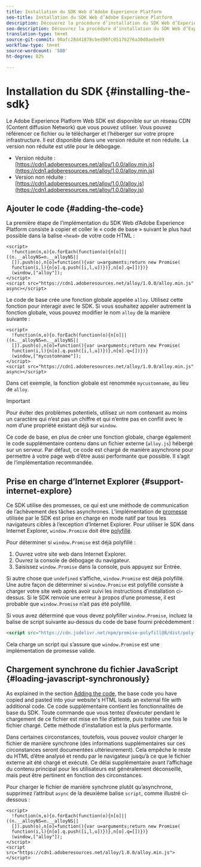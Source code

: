 ```yaml
---
title: Installation du SDK Web d’Adobe Experience Platform
seo-title: Installation du SDK Web d’Adobe Experience Platform
description: Découvrez la procédure d’installation du SDK Web d’Experience Platform
seo-description: Découvrez la procédure d’installation du SDK Web d’Experience Platform
translation-type: tm+mt
source-git-commit: 90afc28d41878cbed90fc05176276a30d8aebe09
workflow-type: tm+mt
source-wordcount: '580'
ht-degree: 82%

---
```



# Installation du SDK {#installing-the-sdk}

Le Adobe Experience Platform Web SDK est disponible sur un réseau CDN (Content diffusion Network) que vous pouvez utiliser. Vous pouvez référencer ce fichier ou le télécharger et l’héberger sur votre propre infrastructure. Il est disponible dans une version réduite et non réduite. La version non réduite est utile pour le débogage.

* Version réduite : [https://cdn1.adoberesources.net/alloy/1.0.0/alloy.min.js](https://cdn1.adoberesources.net/alloy/1.0.0/alloy.min.js)
* Version non réduite : [https://cdn1.adoberesources.net/alloy/1.0.0/alloy.js](https://cdn1.adoberesources.net/alloy/1.0.0/alloy.js)

## Ajouter le code {#adding-the-code}

La première étape de l’implémentation du SDK Web d’Adobe Experience Platform consiste à copier et coller le « code de base » suivant le plus haut possible dans la balise `<head>` de votre code HTML :

```markup
<script>
  !function(n,o){o.forEach(function(o){n[o]||((n.__alloyNS=n.__alloyNS||
  []).push(o),n[o]=function(){var u=arguments;return new Promise(
  function(i,l){n[o].q.push([i,l,u])})},n[o].q=[])})}
  (window,["alloy"]);
</script>
<script src="https://cdn1.adoberesources.net/alloy/1.0.0/alloy.min.js" async></script>
```

Le code de base crée une fonction globale appelée `alloy`. Utilisez cette fonction pour interagir avec le SDK. Si vous souhaitez appeler autrement la fonction globale, vous pouvez modifier le nom `alloy` de la manière suivante :

```markup
<script>
  !function(n,o){o.forEach(function(o){n[o]||((n.__alloyNS=n.__alloyNS||
  []).push(o),n[o]=function(){var u=arguments;return new Promise(
  function(i,l){n[o].q.push([i,l,u])})},n[o].q=[])})}
  (window,["mycustomname"]);
</script>
<script src="https://cdn1.adoberesources.net/alloy/1.0.0/alloy.min.js" async></script>
```

Dans cet exemple, la fonction globale est renommée `mycustomname`, au lieu de `alloy`.

>[!IMPORTANT]
>Pour éviter des problèmes potentiels, utilisez un nom contenant au moins un caractère qui n’est pas un chiffre et qui n’entre pas en conflit avec le nom d’une propriété existant déjà sur `window`.

Ce code de base, en plus de créer une fonction globale, charge également le code supplémentaire contenu dans un fichier externe \(`alloy.js`\) hébergé sur un serveur. Par défaut, ce code est chargé de manière asynchrone pour permettre à votre page web d’être aussi performante que possible. Il s’agit de l’implémentation recommandée.

## Prise en charge d’Internet Explorer {#support-internet-explore}

Ce SDK utilise des promesses, ce qui est une méthode de communication de l’achèvement des tâches asynchrones. L’implémentation de [promesse](https://developer.mozilla.org/fr-FR/docs/Web/JavaScript/Reference/Global_Objects/Promise) utilisée par le SDK est prise en charge en mode natif par tous les navigateurs cibles à l’exception d’Internet Explorer. Pour utiliser le SDK dans Internet Explorer, `window.Promise` doit être [polyfillé](https://remysharp.com/2010/10/08/what-is-a-polyfill).

Pour déterminer si `window.Promise` est déjà polyfillé :

1. Ouvrez votre site web dans Internet Explorer.
1. Ouvrez la console de débogage du navigateur.
1. Saisissez `window.Promise` dans la console, puis appuyez sur Entrée.

Si autre chose que `undefined` s’affiche, `window.Promise` est déjà polyfillé. Une autre façon de déterminer si `window.Promise` est polyfillé consiste à charger votre site web après avoir suivi les instructions d’installation ci-dessus. Si le SDK renvoie une erreur à propos d’une promesse, il est probable que `window.Promise` n’ait pas été polyfillé.

Si vous avez déterminé que vous devez polyfiller `window.Promise`, incluez la balise de script suivante au-dessus du code de base fourni précédemment :

```html
<script src="https://cdn.jsdelivr.net/npm/promise-polyfill@8/dist/polyfill.min.js"></script>
```

Cela charge un script qui s’assure que `window.Promise` est une implémentation de promesse valide.

## Chargement synchrone du fichier JavaScript {#loading-javascript-synchronously}

As explained in the section [Adding the code](#adding-the-code), the base code you have copied and pasted into your website&#39;s HTML loads an external file with additional code. Ce code supplémentaire contient les fonctionnalités de base du SDK. Toute commande que vous tentez d’exécuter pendant le chargement de ce fichier est mise en file d’attente, puis traitée une fois le fichier chargé. Cette méthode d’installation est la plus performante.

Dans certaines circonstances, toutefois, vous pouvez vouloir charger le fichier de manière synchrone \(des informations supplémentaires sur ces circonstances seront documentées ultérieurement\). Cela empêche le reste du HTML d’être analysé et rendu par le navigateur jusqu’à ce que le fichier externe ait été chargé et exécuté. Ce délai supplémentaire avant l’affichage du contenu principal pour les utilisateurs est généralement déconseillé, mais peut être pertinent en fonction des circonstances.

Pour charger le fichier de manière synchrone plutôt qu’asynchrone, supprimez l’attribut `async` de la deuxième balise `script`, comme illustré ci-dessous :

```markup
<script>
  !function(n,o){o.forEach(function(o){n[o]||((n.__alloyNS=n.__alloyNS||
  []).push(o),n[o]=function(){var u=arguments;return new Promise(
  function(i,l){n[o].q.push([i,l,u])})},n[o].q=[])})}
  (window,["alloy"]);
</script>
<script src="https://cdn1.adoberesources.net/alloy/1.0.0/alloy.min.js"></script>
```
